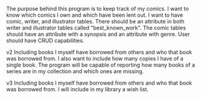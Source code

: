 The purpose behind this program is to keep track of my comics. I want to know
which comics I own and which have been lent out. I want to have comic, writer, and illustrator tables. There should be an attribute in both writer and illustrator tables called "best_known_work". The comic tables should have an attribute with a synopsis and an attribute with genre. User should have CRUD capabilities.

v2 Including books I myself have borrowed from others and who that book was borrowed from.
I also want to include how many copies I have of a single book. The program will be capable of reporting how
many books of a series are in my collection and which ones are missing.

v3 Including books I myself have borrowed from others and who that book was borrowed from. I will include in my library a wish list.
